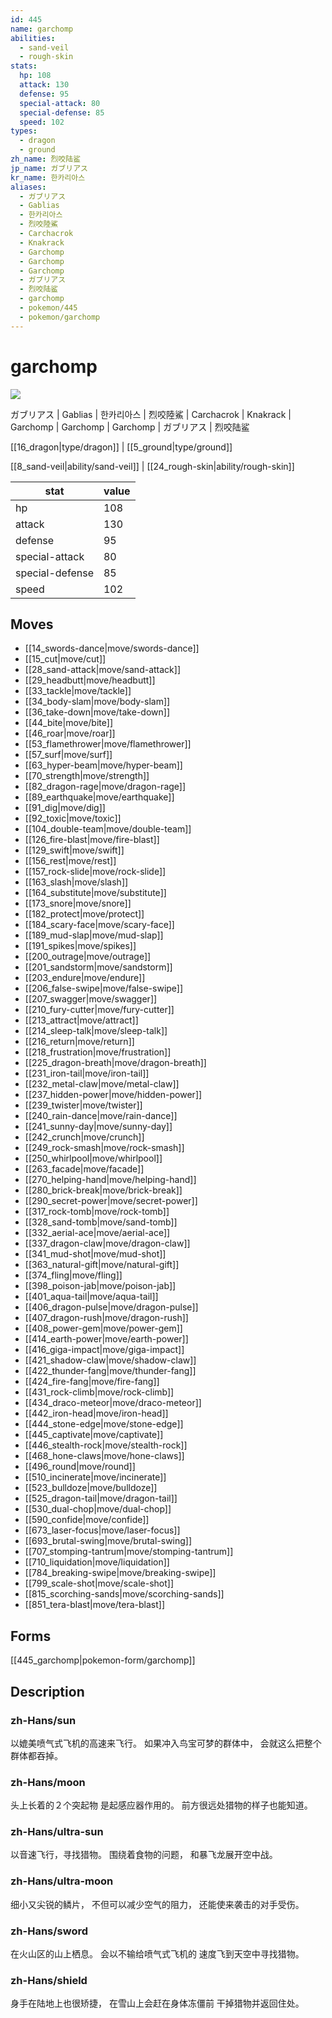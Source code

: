 ```yaml
---
id: 445
name: garchomp
abilities:
  - sand-veil
  - rough-skin
stats:
  hp: 108
  attack: 130
  defense: 95
  special-attack: 80
  special-defense: 85
  speed: 102
types:
  - dragon
  - ground
zh_name: 烈咬陆鲨
jp_name: ガブリアス
kr_name: 한카리아스
aliases:
  - ガブリアス
  - Gablias
  - 한카리아스
  - 烈咬陸鯊
  - Carchacrok
  - Knakrack
  - Garchomp
  - Garchomp
  - Garchomp
  - ガブリアス
  - 烈咬陆鲨
  - garchomp
  - pokemon/445
  - pokemon/garchomp
---
```

# garchomp

![](https://raw.githubusercontent.com/PokeAPI/sprites/master/sprites/pokemon/445.png)

ガブリアス | Gablias | 한카리아스 | 烈咬陸鯊 | Carchacrok | Knakrack | Garchomp | Garchomp | Garchomp | ガブリアス | 烈咬陆鲨

[[16_dragon|type/dragon]] | [[5_ground|type/ground]]

[[8_sand-veil|ability/sand-veil]] | [[24_rough-skin|ability/rough-skin]]

|stat|value|
|---|---|
|hp|108|
|attack|130|
|defense|95|
|special-attack|80|
|special-defense|85|
|speed|102|


## Moves

- [[14_swords-dance|move/swords-dance]]
- [[15_cut|move/cut]]
- [[28_sand-attack|move/sand-attack]]
- [[29_headbutt|move/headbutt]]
- [[33_tackle|move/tackle]]
- [[34_body-slam|move/body-slam]]
- [[36_take-down|move/take-down]]
- [[44_bite|move/bite]]
- [[46_roar|move/roar]]
- [[53_flamethrower|move/flamethrower]]
- [[57_surf|move/surf]]
- [[63_hyper-beam|move/hyper-beam]]
- [[70_strength|move/strength]]
- [[82_dragon-rage|move/dragon-rage]]
- [[89_earthquake|move/earthquake]]
- [[91_dig|move/dig]]
- [[92_toxic|move/toxic]]
- [[104_double-team|move/double-team]]
- [[126_fire-blast|move/fire-blast]]
- [[129_swift|move/swift]]
- [[156_rest|move/rest]]
- [[157_rock-slide|move/rock-slide]]
- [[163_slash|move/slash]]
- [[164_substitute|move/substitute]]
- [[173_snore|move/snore]]
- [[182_protect|move/protect]]
- [[184_scary-face|move/scary-face]]
- [[189_mud-slap|move/mud-slap]]
- [[191_spikes|move/spikes]]
- [[200_outrage|move/outrage]]
- [[201_sandstorm|move/sandstorm]]
- [[203_endure|move/endure]]
- [[206_false-swipe|move/false-swipe]]
- [[207_swagger|move/swagger]]
- [[210_fury-cutter|move/fury-cutter]]
- [[213_attract|move/attract]]
- [[214_sleep-talk|move/sleep-talk]]
- [[216_return|move/return]]
- [[218_frustration|move/frustration]]
- [[225_dragon-breath|move/dragon-breath]]
- [[231_iron-tail|move/iron-tail]]
- [[232_metal-claw|move/metal-claw]]
- [[237_hidden-power|move/hidden-power]]
- [[239_twister|move/twister]]
- [[240_rain-dance|move/rain-dance]]
- [[241_sunny-day|move/sunny-day]]
- [[242_crunch|move/crunch]]
- [[249_rock-smash|move/rock-smash]]
- [[250_whirlpool|move/whirlpool]]
- [[263_facade|move/facade]]
- [[270_helping-hand|move/helping-hand]]
- [[280_brick-break|move/brick-break]]
- [[290_secret-power|move/secret-power]]
- [[317_rock-tomb|move/rock-tomb]]
- [[328_sand-tomb|move/sand-tomb]]
- [[332_aerial-ace|move/aerial-ace]]
- [[337_dragon-claw|move/dragon-claw]]
- [[341_mud-shot|move/mud-shot]]
- [[363_natural-gift|move/natural-gift]]
- [[374_fling|move/fling]]
- [[398_poison-jab|move/poison-jab]]
- [[401_aqua-tail|move/aqua-tail]]
- [[406_dragon-pulse|move/dragon-pulse]]
- [[407_dragon-rush|move/dragon-rush]]
- [[408_power-gem|move/power-gem]]
- [[414_earth-power|move/earth-power]]
- [[416_giga-impact|move/giga-impact]]
- [[421_shadow-claw|move/shadow-claw]]
- [[422_thunder-fang|move/thunder-fang]]
- [[424_fire-fang|move/fire-fang]]
- [[431_rock-climb|move/rock-climb]]
- [[434_draco-meteor|move/draco-meteor]]
- [[442_iron-head|move/iron-head]]
- [[444_stone-edge|move/stone-edge]]
- [[445_captivate|move/captivate]]
- [[446_stealth-rock|move/stealth-rock]]
- [[468_hone-claws|move/hone-claws]]
- [[496_round|move/round]]
- [[510_incinerate|move/incinerate]]
- [[523_bulldoze|move/bulldoze]]
- [[525_dragon-tail|move/dragon-tail]]
- [[530_dual-chop|move/dual-chop]]
- [[590_confide|move/confide]]
- [[673_laser-focus|move/laser-focus]]
- [[693_brutal-swing|move/brutal-swing]]
- [[707_stomping-tantrum|move/stomping-tantrum]]
- [[710_liquidation|move/liquidation]]
- [[784_breaking-swipe|move/breaking-swipe]]
- [[799_scale-shot|move/scale-shot]]
- [[815_scorching-sands|move/scorching-sands]]
- [[851_tera-blast|move/tera-blast]]

## Forms



[[445_garchomp|pokemon-form/garchomp]]

## Description

### zh-Hans/sun

以媲美喷气式飞机的高速来飞行。
如果冲入鸟宝可梦的群体中，
会就这么把整个群体都吞掉。

### zh-Hans/moon

头上长着的２个突起物
是起感应器作用的。
前方很远处猎物的样子也能知道。

### zh-Hans/ultra-sun

以音速飞行，寻找猎物。
围绕着食物的问题，
和暴飞龙展开空中战。

### zh-Hans/ultra-moon

细小又尖锐的鳞片，
不但可以减少空气的阻力，
还能使来袭击的对手受伤。

### zh-Hans/sword

在火山区的山上栖息。
会以不输给喷气式飞机的
速度飞到天空中寻找猎物。

### zh-Hans/shield

身手在陆地上也很矫捷，
在雪山上会赶在身体冻僵前
干掉猎物并返回住处。

